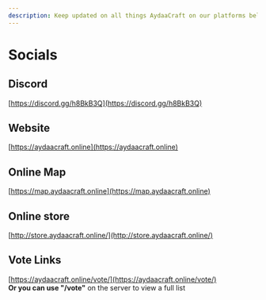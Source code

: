 ```yaml
---
description: Keep updated on all things AydaaCraft on our platforms below.
---
```


# Socials

## Discord

[https://discord.gg/h8BkB3Q](https://discord.gg/h8BkB3Q)

## Website

[https://aydaacraft.online](https://aydaacraft.online)

## Online Map

[https://map.aydaacraft.online](https://map.aydaacraft.online)

## Online store

[http://store.aydaacraft.online/](http://store.aydaacraft.online/)

## Vote Links

[https://aydaacraft.online/vote/](https://aydaacraft.online/vote/) \
**Or you can use "/vote"** on the server to view a full list
